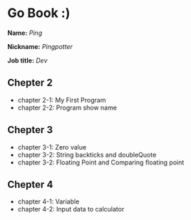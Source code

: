 # Go Book :)

**Name:** *Ping*

**Nickname:** *Pingpotter*

**Job title:** *Dev*

## Chepter 2 ##

* chapter 2-1: My First Program
* chapter 2-2: Program show name

## Chepter 3 ##

* chapter 3-1: Zero value
* chapter 3-2: String backticks and doubleQuote
* chapter 3-2: Floating Point and Comparing floating point

## Chepter 4 ##

* chapter 4-1: Variable
* chapter 4-2: Input data to calculator